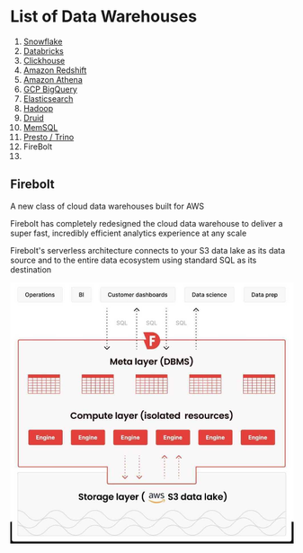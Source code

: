 # List of Data Warehouses

1. [Snowflake](databases/data-warehouses/snowflake/readme.md)
2. [Databricks](databases/data-warehouses/databricks/readme.md)
3. [Clickhouse](databases/data-warehouses/clickhouse.md)
4. [Amazon Redshift](databases/sql-databases/aws-redshift/readme.md)
5. [Amazon Athena](cloud/aws/analytics/amazon-athena.md)
6. [GCP BigQuery](databases/data-warehouses/bigquery/readme.md)
7. [Elasticsearch](technologies/elasticsearch/readme.md)
8. [Hadoop](technologies/apache-hadoop/readme.md)
9. [Druid](databases/nosql-databases/druid/readme.md)
10. [MemSQL](databases/sql-databases/memsql/readme.md)
11. [Presto / Trino](technologies/others/presto.md)
12. FireBolt
13.

## Firebolt

A new class of cloud data warehouses built for AWS

Firebolt has completely redesigned the cloud data warehouse to deliver a super fast, incredibly efficient analytics experience at any scale

Firebolt's serverless architecture connects to your S3 data lake as its data source and to the entire data ecosystem using standard SQL as its destination

![image](../../media/Data-Warehousing_Databases-image1.jpg)
